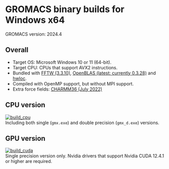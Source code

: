 # GROMACS binary builds for Windows x64

GROMACS version: 2024.4

## Overall
- Target OS: Microsoft Windows 10 or 11 (64-bit).
- Target CPU: CPUs that support AVX2 instructions.
- Bundled with [FFTW (3.3.10)](https://fftw.org), [OpenBLAS (latest: currently 0.3.28)](https://www.openblas.net/) and [hwloc](https://www.open-mpi.org/projects/hwloc/).
- Compiled with OpenMP support, but without MPI support.
- Extra force fields: [CHARMM36 (July 2022)](https://mackerell.umaryland.edu/charmm_ff.shtml#gromacs)

## CPU version
[![build_cpu](https://github.com/KaneGreen/GROMACS-Windows-Builder/actions/workflows/build_cpu.yml/badge.svg)](https://github.com/KaneGreen/GROMACS-Windows-Builder/actions/workflows/build_cpu.yml)  
Including both single (`gmx.exe`) and double precision (`gmx_d.exe`) versions.

## GPU version
[![build_cuda](https://github.com/KaneGreen/GROMACS-Windows-Builder/actions/workflows/build_cuda.yml/badge.svg)](https://github.com/KaneGreen/GROMACS-Windows-Builder/actions/workflows/build_cuda.yml)  
Single precision version only. Nvidia drivers that support Nvidia CUDA 12.4.1 or higher are required.
